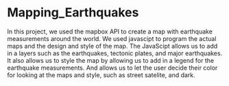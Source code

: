 # Mapping_Earthquakes

In this project, we used the mapbox API to create a map with earthquake measurements around the world. We used javascipt to program the actual maps and the design and style of the map. The JavaScipt allows us to add in a layers such as the earthquakes, tectonic plates, and major earthquakes. It also allows us to style the map by allowing us to add in a legend for the earthquake measurements. And allows us to let the user decide their color for looking at the maps and style, such as street satelite, and dark.
